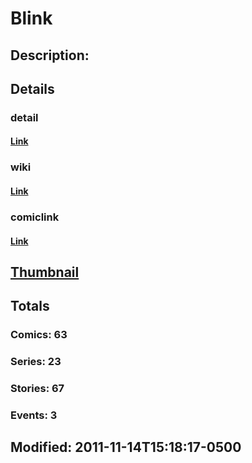 # Blink
## Description: 
## Details
### detail
#### [Link](http://marvel.com/characters/303/blink?utm_campaign=apiRef&utm_source=225578a89fc76f3d20fbffda5d17a88d)
### wiki
#### [Link](http://marvel.com/universe/Blink_(Clarice_Ferguson)?utm_campaign=apiRef&utm_source=225578a89fc76f3d20fbffda5d17a88d)
### comiclink
#### [Link](http://marvel.com/comics/characters/1009197/blink?utm_campaign=apiRef&utm_source=225578a89fc76f3d20fbffda5d17a88d)
## [Thumbnail](http://i.annihil.us/u/prod/marvel/i/mg/f/d0/4ce59eeb38a9a.jpg)
## Totals
### Comics: 63
### Series: 23
### Stories: 67
### Events: 3
## Modified: 2011-11-14T15:18:17-0500